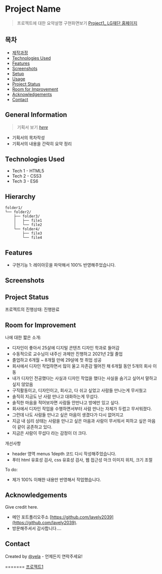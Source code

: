 # Project Name
> 프로젝트에 대한 요약설명
> 구현화면보기 [Project1_ LG재단 홈페이지](https://lavely2039.github.io/project1_LG/)


## 목차
* [제작과정](#general-information)
* [Technologies Used](#technologies-used)
* [Features](#features)
* [Screenshots](#screenshots)
* [Setup](#setup)
* [Usage](#usage)
* [Project Status](#project-status)
* [Room for Improvement](#room-for-improvement)
* [Acknowledgements](#acknowledgements)
* [Contact](#contact)
<!-- * [License](#license) -->


## General Information
> 기획서 보기 [_here_](https://github.com/lavely2039/project1_LG/blob/main/project1.pdf)
- 기획서의 목차작성
- 기획서의 내용을 간락히 요약 정리

## Technologies Used
<!-- 사용한 기술환경 (언어와 버전을 작성) -->
- Tech 1 - HTML5
- Tech 2 - CSS3
- Tech 3 - ES6


## Hierarchy
<!-- 가능할 경우 html 구조를 트리구조로 표현 -->
```text
folder1/
└── folder2/
    ├── folder3/
    │   ├── file1
    │   └── file2
    └── folder4/
        ├── file3
        └── file4
```

## Features
- 구현기능 1: 레이아웃을 파악해서 100% 반영해주었습니다.


## Screenshots
<!--![구현화면스크린샷](./img/screenshot.png)-->
<!-- If you have screenshots you'd like to share, include them here. -->


## Project Status
프로젝트의 진행상태: 진행완료 


## Room for Improvement
나에 대한 짧은 소개:
- 디자인이 좋아서 25살에 디지털 콘텐츠 디자인 학과로 들어감
- 수동적으로 교수님이 내주신 과제만 진행하고 2021년 2월 졸업
- 졸업하고 6개월 ~ 8개월 만에 29살에 첫 취업 성공
- 회사에서 디자인 작업하면서 많이 울고 자존감 떨어진 채 6개월 동안 5개의 회사 이동
- 내가 디자인 전공했다는 사실과 디자인 작업을 했다는 사실을 숨기고 싶어서 말하고 싶지 않았음
- 구직활동이고, 디자인이고, 회사고, 다 쉬고 싶었고 사람들 만나는게 무서웠고
- 솔직히 지금도 난 사람 만나고 대화하는게 무섭다.
- 솔직한 마음을 적어보자면 사람들 안만나고 방에만 있고 싶다.
- 회사에서 디자인 작업을 수행하면서부터 사람 만나는 자체가 두렵고 무서워졌다.
- 그런데 나도 사람들 만나고 싶은 마음이 생겼다가 다시 없어지고
- 지금 내 심리 상태는 사람을 만나고 싶은 마음과 사람이 무서워서 피하고 싶은 마음이 같이 공존하고 있다.
- 지금은 사람이 무섭다 라는 감정이 더 크다.

개선사항
- header 영역 menus 1depth 코드 다시 작성해주었습니다.
- 푸터 html 유효성 검사, css 유효성 검사, 웹 접근성 마크 이미지 위치, 크기 조절

To do:
- 제가 100% 이해한 내용만 반영해서 작업했습니다.

## Acknowledgements
Give credit here.
- 메인 포트폴리오주소 [https://github.com/lavely2039](https://github.com/lavely2039).
- 방문해주셔서 감사합니다....


## Contact
Created by [@yela](http://lavely2039@gmail.com) - 언제든지 연락주세요!


<!-- Optional -->
<!-- ## License -->
<!-- This project is open source and available under the [... License](). -->

<!-- You don't have to include all sections - just the one's relevant to your project -->
=======
[프로젝트1](https://github.com/lavely2039/project1_LG/blob/main/project1.pdf)
